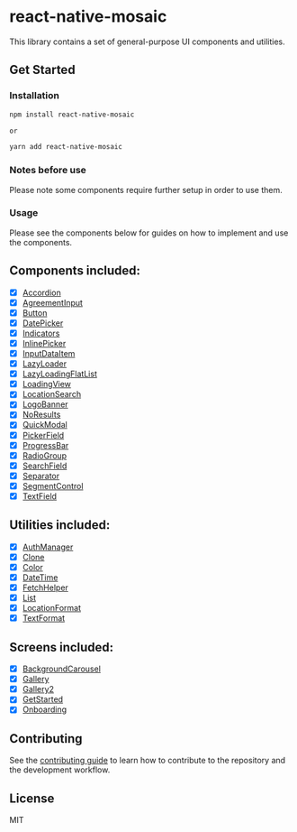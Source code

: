 # react-native-mosaic

This library contains a set of general-purpose UI components and utilities.

## Get Started

### Installation

```sh
npm install react-native-mosaic

or

yarn add react-native-mosaic
```

### Notes before use

Please note some components require further setup in order to use them.

### Usage

Please see the components below for guides on how to implement and use the components.

## Components included:

- [x] [Accordion](https://github.com/AdamLee321/react-native-mosaic/blob/master/docs/Accordion.md)
- [x] [AgreementInput](https://github.com/AdamLee321/react-native-mosaic/blob/master/docs/AgreementInput.md)
- [x] [Button](https://github.com/AdamLee321/react-native-mosaic/blob/master/docs/Button.md)
- [x] [DatePicker](https://github.com/AdamLee321/react-native-mosaic/blob/master/docs/DatePicker.md)
- [x] [Indicators](https://github.com/AdamLee321/react-native-mosaic/blob/master/docs/Indicators.md)
- [x] [InlinePicker](https://github.com/AdamLee321/react-native-mosaic/blob/master/docs/InlinePicker.md)
- [x] [InputDataItem](https://github.com/AdamLee321/react-native-mosaic/blob/master/docs/InputDataItem.md)
- [x] [LazyLoader](https://github.com/AdamLee321/react-native-mosaic/blob/master/docs/LazyLoader.md)
- [x] [LazyLoadingFlatList](https://github.com/AdamLee321/react-native-mosaic/blob/master/docs/LazyLoadingFlatList.md)
- [x] [LoadingView](https://github.com/AdamLee321/react-native-mosaic/blob/master/docs/LoadingView.md)
- [x] [LocationSearch](https://github.com/AdamLee321/react-native-mosaic/blob/master/docs/LocationSearch.md)
- [x] [LogoBanner](https://github.com/AdamLee321/react-native-mosaic/blob/master/docs/LogoBanner.md)
- [x] [NoResults](https://github.com/AdamLee321/react-native-mosaic/blob/master/docs/NoResults.md)
- [x] [QuickModal](https://github.com/AdamLee321/react-native-mosaic/blob/master/docs/QuickModal.md)
- [x] [PickerField](https://github.com/AdamLee321/react-native-mosaic/blob/master/docs/PickerField.md)
- [x] [ProgressBar](https://github.com/AdamLee321/react-native-mosaic/blob/master/docs/ProgressBar.md)
- [x] [RadioGroup](https://github.com/AdamLee321/react-native-mosaic/blob/master/docs/RadioGroup.md)
- [x] [SearchField](https://github.com/AdamLee321/react-native-mosaic/blob/master/docs/SearchBar.md)
- [x] [Separator](https://github.com/AdamLee321/react-native-mosaic/blob/master/docs/Separator.md)
- [x] [SegmentControl](https://github.com/AdamLee321/react-native-mosaic/blob/master/docs/SegmentControl.md)
- [x] [TextField](https://github.com/AdamLee321/react-native-mosaic/blob/master/docs/TextField.md)

## Utilities included:

- [x] [AuthManager](https://github.com/AdamLee321/react-native-mosaic/blob/master/docs/Utils/AuthManager.md)
- [x] [Clone](https://github.com/AdamLee321/react-native-mosaic/blob/master/docs/Utils/Clone.md)
- [x] [Color](https://github.com/AdamLee321/react-native-mosaic/blob/master/docs/Utils/Color.md)
- [x] [DateTime](https://github.com/AdamLee321/react-native-mosaic/blob/master/docs/Utils/DateTime.md)
- [x] [FetchHelper](https://github.com/AdamLee321/react-native-mosaic/blob/master/docs/Utils/FetchHelper.md)
- [x] [List](https://github.com/AdamLee321/react-native-mosaic/blob/master/docs/Utils/List.md)
- [x] [LocationFormat](https://github.com/AdamLee321/react-native-mosaic/blob/master/docs/Utils/LocationFormat.md)
- [x] [TextFormat](https://github.com/AdamLee321/react-native-mosaic/blob/master/docs/Utils/TextFormat.md)

## Screens included:

- [x] [BackgroundCarousel](https://github.com/AdamLee321/react-native-mosaic/blob/master/docs/BackgroundCarousel.md)
- [x] [Gallery](https://github.com/AdamLee321/react-native-mosaic/blob/master/docs/Gallery.md)
- [x] [Gallery2](https://github.com/AdamLee321/react-native-mosaic/blob/master/docs/Gallery2.md)
- [x] [GetStarted](https://github.com/AdamLee321/react-native-mosaic/blob/master/docs/GetStarted.md)
- [x] [Onboarding](https://github.com/AdamLee321/react-native-mosaic/blob/master/docs/Onboarding.md)

## Contributing

See the [contributing guide](CONTRIBUTING.md) to learn how to contribute to the repository and the development workflow.

## License

MIT
